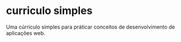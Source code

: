 # curriculo simples
Uma cúrriculo simples para práticar conceitos de desenvolvimento de aplicações web.

